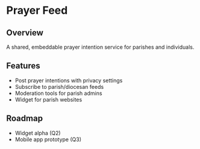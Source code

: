 # Prayer Feed

## Overview
A shared, embeddable prayer intention service for parishes and individuals.

## Features
- Post prayer intentions with privacy settings
- Subscribe to parish/diocesan feeds
- Moderation tools for parish admins
- Widget for parish websites

## Roadmap
- Widget alpha (Q2)
- Mobile app prototype (Q3)
